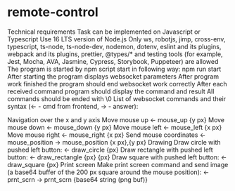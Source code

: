 # remote-control

Technical requirements
Task can be implemented on Javascript or Typescript
Use 16 LTS version of Node.js
Only ws, robotjs, jimp, cross-env, typescript, ts-node, ts-node-dev, nodemon, dotenv, eslint and its plugins, webpack and its plugins, prettier, @types/\* and testing tools (for example, Jest, Mocha, AVA, Jasmine, Cypress, Storybook, Puppeteer) are allowed
The program is started by npm script start in following way:
npm run start
After starting the program displays websocket parameters
After program work finished the program should end websocket work correctly
After each received command program should display the command and result
All commands should be ended with \0
List of websocket commands and their syntax (<- - cmd from frontend, -> - answer):

Navigation over the x and y axis
Move mouse up
<- mouse_up {y px}
Move mouse down
<- mouse_down {y px}
Move mouse left
<- mouse_left {x px}
Move mouse right
<- mouse_right {x px}
Send mouse coordinates
<- mouse_position
-> mouse_position {x px},{y px}
Drawing
Draw circle with pushed left button:
<- draw_circle {px}
Draw rectangle with pushed left button:
<- draw_rectangle {px} {px}
Draw square with pushed left button:
<- draw_square {px}
Print screen
Make print screen command and send image (a base64 buffer of the 200 px square around the mouse position):
<- prnt_scrn
-> prnt_scrn {base64 string (png buf)}
